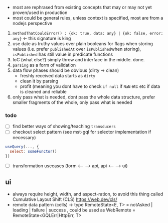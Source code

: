 - most are rephrased from existing concepts that may or may not yet proven/used in production
- most could be general rules, unless context is specified, most are from a nodejs perspective

1. `methodThatCouldError() : {ok: true, data: any} | {ok: false, error: any}` <- this signature is king
2. use date as truthy values over plain booleans for flags when storing values (i.e. prefer `publishedAt` over `isPublished`when storing), `isPublished` has still value in predicate functions
3. IoC (what else?) simply throw and interface in the middle. done.
4. `parsing` as a form of validation
5. data flow phases should be obvious (dirty -> clean)
   - freshly received data starts as `dirty`
   - clean it by parsing
   - profit (meaning you dont have to check `if null` if `NaN` etc etc if data is cleaned and reliable
6. only pass what is needed, dont pass the whole data structure, prefer smaller fragments of the whole, only pass what is needed


### todo
- [ ] find better ways of showing/teaching `transducers`
- [ ] checkout select pattern (see mst-gql for selector implementation if necessary)  
```js
useQuery(..., {
  select: someFunctor()
})
```
- [ ] transformation usecases (form <-- --> api, api <-- --> ui) 


## ui
- always require height, width, and aspect-ration, to avoid this thing called Cumulative Layout Shift (CLS)
 https://web.dev/cls/
- remote data pattern (cells) -> type RemoteState<E, T> = notAsked | loading | failure<E> | success<T> , could be used as WebRemote<T> = RemoteState<GQLErr|HttpErr, T>

